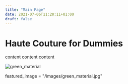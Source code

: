 ```yaml
---
title: "Main Page"
date: 2021-07-06T11:20:11+01:00
draft: false
---
```


# Haute Couture for Dummies
content content content


![green_material](green_material.jpg)

featured_image = "/images/green_material.jpg"
